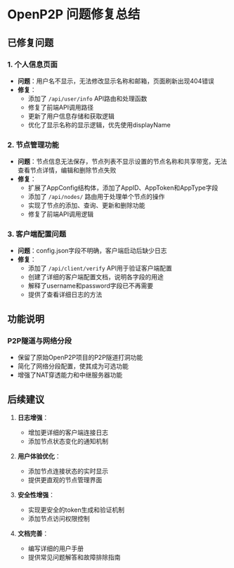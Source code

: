 # OpenP2P 问题修复总结

## 已修复问题

### 1. 个人信息页面

- **问题**：用户名不显示，无法修改显示名称和邮箱，页面刷新出现404错误
- **修复**：
  - 添加了 `/api/user/info` API路由和处理函数
  - 修复了前端API调用路径
  - 更新了用户信息存储和获取逻辑
  - 优化了显示名称的显示逻辑，优先使用displayName

### 2. 节点管理功能

- **问题**：节点信息无法保存，节点列表不显示设置的节点名称和共享带宽，无法查看节点详情，编辑和删除节点失败
- **修复**：
  - 扩展了AppConfig结构体，添加了AppID、AppToken和AppType字段
  - 添加了 `/api/nodes/` 路由用于处理单个节点的操作
  - 实现了节点的添加、查询、更新和删除功能
  - 修复了前端API调用逻辑

### 3. 客户端配置问题

- **问题**：config.json字段不明确，客户端启动后缺少日志
- **修复**：
  - 添加了 `/api/client/verify` API用于验证客户端配置
  - 创建了详细的客户端配置文档，说明各字段的用途
  - 解释了username和password字段已不再需要
  - 提供了查看详细日志的方法

## 功能说明

### P2P隧道与网络分段

- 保留了原始OpenP2P项目的P2P隧道打洞功能
- 简化了网络分段配置，使其成为可选功能
- 增强了NAT穿透能力和中继服务器功能

## 后续建议

1. **日志增强**：
   - 增加更详细的客户端连接日志
   - 添加节点状态变化的通知机制

2. **用户体验优化**：
   - 添加节点连接状态的实时显示
   - 提供更直观的节点管理界面

3. **安全性增强**：
   - 实现更安全的token生成和验证机制
   - 添加节点访问权限控制

4. **文档完善**：
   - 编写详细的用户手册
   - 提供常见问题解答和故障排除指南 